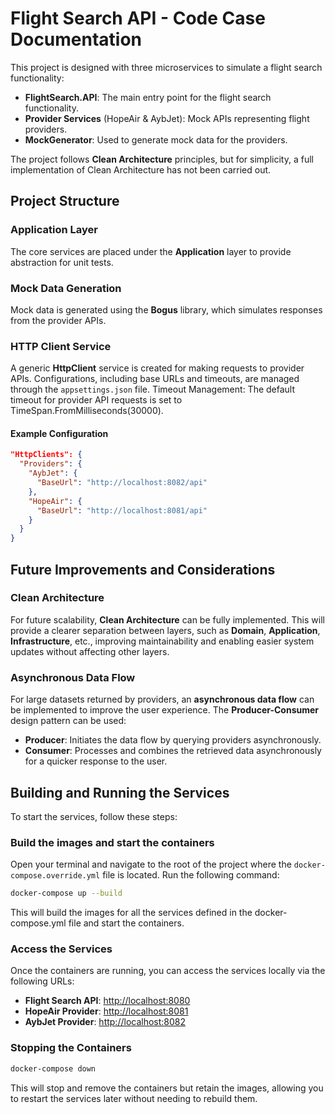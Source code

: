 # Flight Search API - Code Case Documentation

This project is designed with three microservices to simulate a flight search functionality:

- **FlightSearch.API**: The main entry point for the flight search functionality.
- **Provider Services** (HopeAir & AybJet): Mock APIs representing flight providers.
- **MockGenerator**: Used to generate mock data for the providers.

The project follows **Clean Architecture** principles, but for simplicity, a full implementation of Clean Architecture has not been carried out.

## Project Structure

### Application Layer
The core services are placed under the **Application** layer to provide abstraction for unit tests.

### Mock Data Generation
Mock data is generated using the **Bogus** library, which simulates responses from the provider APIs.

### HTTP Client Service
A generic **HttpClient** service is created for making requests to provider APIs. Configurations, including base URLs and timeouts, are managed through the `appsettings.json` file.
Timeout Management: The default timeout for provider API requests is set to TimeSpan.FromMilliseconds(30000).

#### Example Configuration

```json
"HttpClients": {
  "Providers": {
    "AybJet": {
      "BaseUrl": "http://localhost:8082/api"
    },
    "HopeAir": {
      "BaseUrl": "http://localhost:8081/api"
    }
  }
}
```

## Future Improvements and Considerations

### Clean Architecture
For future scalability, **Clean Architecture** can be fully implemented. This will provide a clearer separation between layers, such as **Domain**, **Application**, **Infrastructure**, etc., improving maintainability and enabling easier system updates without affecting other layers.

### Asynchronous Data Flow
For large datasets returned by providers, an **asynchronous data flow** can be implemented to improve the user experience. The **Producer-Consumer** design pattern can be used:

- **Producer**: Initiates the data flow by querying providers asynchronously.
- **Consumer**: Processes and combines the retrieved data asynchronously for a quicker response to the user.


## Building and Running the Services

To start the services, follow these steps:

### Build the images and start the containers
Open your terminal and navigate to the root of the project where the `docker-compose.override.yml` file is located. Run the following command:

```bash
docker-compose up --build
```
This will build the images for all the services defined in the docker-compose.yml file and start the containers.

### Access the Services

Once the containers are running, you can access the services locally via the following URLs:

- **Flight Search API**: [http://localhost:8080](http://localhost:8080)
- **HopeAir Provider**: [http://localhost:8081](http://localhost:8081)
- **AybJet Provider**: [http://localhost:8082](http://localhost:8082)

### Stopping the Containers
```bash
docker-compose down
```
This will stop and remove the containers but retain the images, allowing you to restart the services later without needing to rebuild them.